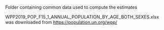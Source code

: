 Folder containing common data used to compute the estimates

WPP2019_POP_F15_1_ANNUAL_POPULATION_BY_AGE_BOTH_SEXES.xlsx was downloaded from https://population.un.org/wpp/
